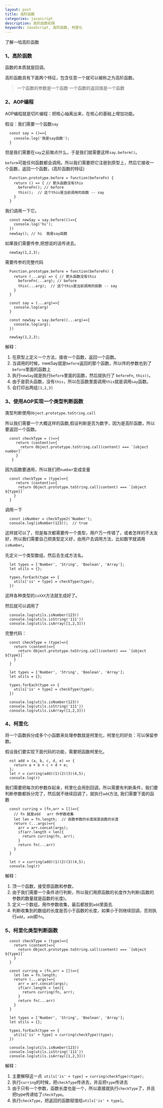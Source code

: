 ```yaml
---
layout: post
title: 高阶函数
categories: javascript
description: 高阶函数初探
keywords: JavaScript, 高阶函数, 柯里化 
---
```



了解一哈高阶函数


### 1、高阶函数

函数的本质就是回调。

高阶函数具有下面两个特征，包含任意一个就可以被称之为高阶函数。

> 一个函数的参数是一个函数
> 一个函数的返回值是一个函数


### 2、AOP编程

AOP编程就是切片编程：把核心抽离出来，在核心的基础上增加功能。

假设：我们需要一个函数`say`

```
  const say = ()=>{
    console.log('我是say函数');
  }
```

但是我们需要在`say`之前做点什么，于是我们就需要这样`say.beform()`。

`beform`可能任何函数都会调用。所以我们需要把它注册到原型上，然后它接收一个函数，返回一个函数，(高阶函数的特征)

```
  Function.prototype.before = function(beforeFn) {
    return () => { // 箭头函数没有this
      beforeFn(); // before
      this();  // 这个this是当前调用的函数 -- say
    }
  }
```

我们调用一下它。

```
  const newSay = say.before(()=>{
    console.log('hi');
  })
  newSay(); // hi  我是say函数
```

如果我们需要传参,把想说的话传进去。

```
  newSay(1,2,3);
```

需要传参的完整代码

```
  Function.prototype.before = function(beforeFn) {
    return (...arg) => { // 箭头函数没有this
      beforeFn(...arg); // before
      this(...arg);  // 这个this是当前调用的函数 -- say
    }
  }

  const say = (...arg)=>{
    console.log(arg)
  }

  const newSay = say.before((...arg)=>{
    console.log(arg);
  })

  newSay(1,2,3);
```

解释：
1. 在原型上定义一个方法，接收一个函数，返回一个函数。
2. 当调用的时候，nweSay就是`before`返回的那个函数，所以传的参数也到了`before`里面的函数上
3. 执行`newSay`就是执行`before`里面的函数，然后就执行了 `beforeFn`, `this()`。
4. 由于是箭头函数，没有`this`，所以在函数里面调用`this`就是调用`say`函数。
5. 会打印出两组`[1,2,3]`


### 3、使用AOP实现一个类型判断函数

类型判断使用`Object.prototype.toString.call`

所以我们需要一个大概这样的函数,假设判断是否为数字，因为是高阶函数，所以要返回一个函数。

```
  const checkType = ()=>{
     return (content)=>{
       return Object.prototype.toString.call(content) === `[object number]`
     }
   }
```

因为函数要通用，所以我们把`number`变成变量

```
  const checkType = (type)=>{
     return (content)=>{
      return Object.prototype.toString.call(content) === `[object ${type}]`
    }
  }
```

调用一下

```
  const isNumber = checkType2('Number');
  console.log(isNumber(123));  // true
```

这样就可以了，但是每次都需要传一个类型，用户万一传错了，或者怎样的不太友好，所以我们需要自己把类型定义好，由用户去调用方法，比如数字就调用`isNumber`。

先定义一个类型数组，然后去生成方法名。

```
  let types = ['Number', 'String', 'Boolean', 'Array'];
  let utils = {};

  types.forEach(type => {
    utils['is' + type] = checkType(type);
  })
```
这样各种类型的`isXXX`方法就生成好了。

然后就可以调用了

```
  console.log(utils.isNumber(123))
  console.log(utils.isString('111'))
  console.log(utils.isArray([1,2,3]))
```

完整代码：

```
  const checkType = (type)=>{
    return (content)=>{
      return Object.prototype.toString.call(content) === `[object ${type}]`
    }
  }

  let types = ['Number', 'String', 'Boolean', 'Array'];
  let utils = {};

  types.forEach(type => {
    utils['is' + type] = checkType(type);
  })

  console.log(utils.isNumber(123))
  console.log(utils.isString('111'))
  console.log(utils.isArray([1,2,3]))
```

### 4、柯里化

将一个函数拆分成多个小函数来处理参数就是柯里化，柯里化的好处：可以保留参数。

假设我们要实现下面代码的功能，需要把函数柯里化。

```
  nst add = (a, b, c, d, e) => {
    return a + b + c + d + e;
  };
  let r = curring(add)(1)(2)(3)(4,5);
  console.log(r)
```

我们需要把每次的参数存起来，柯里化会用到回调，所以需要有判断条件，我们要判断参数都拆分完了，然后就不继续回调了，就执行`add`方法, 我们需要下面的函数

```
  const curring = (fn,arr = [])=>{
    // fn 就是add   arr 作参数收集
    let len = fn.length;  // 函数参数的长度就是函数的长度
    return (...args)=>{
      arr = arr.concat(args);
      if(arr.length < len){
        return curring(fn, arr);
      }
      return fn(...arr)
    }
  }

  let r = curring(add)(1)(2)(3)(4,5);
  console.log(r)
```

解释：
1. 顶一个函数，接受原函数和参数，
2. 由于我们需要一个条件进行判断，所以我们用原函数的长度作为判断(函数的参数的数量就是函数的长度)。
3. 定义一个数组，用作参数收集，最后都放到`add`里面去.
4. 判断收集到的数组的长度是否小于函数的长度，如果小于则继续回调，否则执行`add`，`add`即`fn`。


### 5、柯里化类型判断函数

```
  const checkType = (type)=>{
    return (content)=>{
      return Object.prototype.toString.call(content) === `[object ${type}]`
    }
  }

  const curring = (fn,arr = [])=>{
    let len = fn.length; 
    return (...args)=>{
      arr = arr.concat(args);
      if(arr.length < len){
        return curring(fn, arr);
      }
      return fn(...arr)
    }
  }

  let types = ['Number', 'String', 'Boolean', 'Array'];
  let utils = {};

  types.forEach(type => {
    utils['is' + type] = curring(checkType)(type);
  })

  console.log(utils.isNumber(123))
  console.log(utils.isString('111'))
  console.log(utils.isArray([1,2,3]))
```

解释：
1. 主要解释这一点` utils['is' + type] = curring(checkType)(type);`
2. 执行`curring`的时候，把`checkType`传进去，并且把`type`传进去
3. 由于只有一个参数，函数长度也是一个，所以直接就执行`checkType`了，并且把type传递给了`checkType`。
4. 执行`checkType`，把返回的函数赋值给`utils['is' + type]`。






